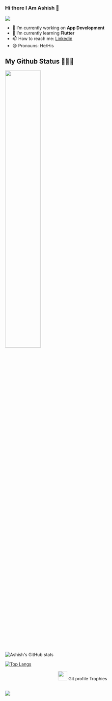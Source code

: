 ### Hi there I Am Ashish  👋
![](https://komarev.com/ghpvc/?username=Ashish-AI)
 
- 🔭 I’m currently working on **App Development**  
- 🌱 I’m currently learning **Flutter** 
- 📫 How to reach me: [Linkedin](https://www.linkedin.com/in/ashish-chaubey-934b1b190/)
- 😄 Pronouns: He/His
 
##  My Github Status 👩🏻‍💻
 <img width="48%" src="https://github-readme-streak-stats.herokuapp.com/?user=Ashish-AI" />

 
<!-- <img src="https://github-readme-stats.vercel.app/api?username=Ashish-AI&&show_icons=true&title_color=ffffff&icon_color=bb2acf&text_color=daf7dc&bg_color=151515"> -->
<!-- ![Ashish's GitHub stats](https://github-readme-stats.vercel.app/api?username=Ashish-AI&show_icons=true&theme=radical&show_icons=true?count_private=true) -->
 ![Ashish's GitHub stats](https://github-readme-stats.vercel.app/api?username=Ashish-AI&show_icons=true&theme=synthwave)
 
 

[![Top Langs](https://github-readme-stats.vercel.app/api/top-langs/?username=Ashish-AI&layout=compact)](https://github.com/anuraghazra/github-readme-stats)
<p align="center"><img src="https://media.giphy.com/media/QaMcXSekUWx7aogAUr/giphy.gif" width="30" />&nbsp;Git profile Trophies</p><br>
<img src="https://github-profile-trophy.vercel.app/?username=OvinduWijethunge&theme=juicyfresh&no-bg=true" />





